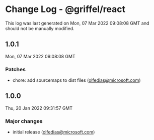 # Change Log - @griffel/react

This log was last generated on Mon, 07 Mar 2022 09:08:08 GMT and should not be manually modified.

<!-- Start content -->

## 1.0.1

Mon, 07 Mar 2022 09:08:08 GMT

### Patches

- chore: add sourcemaps to dist files (olfedias@microsoft.com)

## 1.0.0

Thu, 20 Jan 2022 09:31:57 GMT

### Major changes

- initial release (olfedias@microsoft.com)
